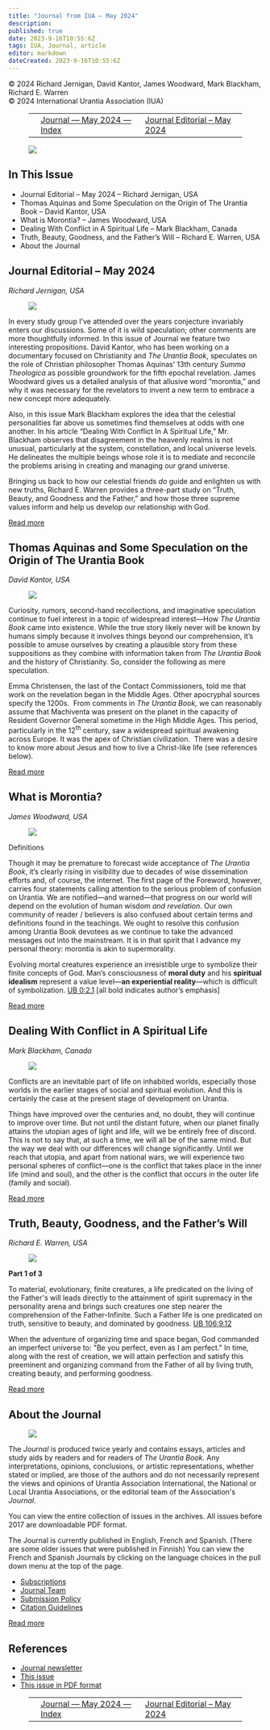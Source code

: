 ```yaml
---
title: "Journal from IUA — May 2024"
description: 
published: true
date: 2023-9-16T10:55:6Z
tags: IUA, Journal, article
editor: markdown
dateCreated: 2023-9-16T10:55:6Z
---
```


<p class="v-card v-sheet theme--light grey lighten-3 px-2">© 2024 Richard Jernigan, David Kantor, James Woodward, Mark Blackham, Richard E. Warren<br>© 2024 International Urantia Association (IUA)</p>
<figure class="table chapter-navigator">
  <table>
    <tbody>
      <tr>
        <td>
        </td>
        <td>
        <a href="/en/index/articles_iua_journal#journal-may-2024">
          <span class="mdi mdi-book-open-variant"></span><span class="pl-2">Journal — May 2024 — Index</span>
        </a>
        </td>
        <td>
        <a href="/en/article/Richard_Jernigan/journal_editorial_may_2024">
          <span class="pr-2">Journal Editorial – May 2024</span><span class="mdi mdi-arrow-right-drop-circle"></span>
        </a>
        </td>
      </tr>
    </tbody>
  </table>
</figure>



<figure id="Figure_1" class="image urantiapedia">
<img src="/image/article/IUA_Journal/2024_05_cover.jpg">
</figure>

## In This Issue

- Journal Editorial – May 2024 – Richard Jernigan, USA
- Thomas Aquinas and Some Speculation on the Origin of The Urantia Book – David Kantor, USA
- What is Morontia? – James Woodward, USA
- Dealing With Conflict in A Spiritual Life – Mark Blackham, Canada
- Truth, Beauty, Goodness, and the Father’s Will – Richard E. Warren, USA
- About the Journal

## Journal Editorial – May 2024

_Richard Jernigan, USA_

<figure id="Figure_2" class="image urantiapedia image-style-align-left" alt="Richard-Jernigan">
<img src="/image/article/IUA_Journal/Richard-Jernigan-Thumbnail-5_2024-150x150.jpg">
</figure>

In every study group I’ve attended over the years conjecture invariably enters our discussions. Some of it is wild speculation; other comments are more thoughtfully informed. In this issue of Journal we feature two interesting propositions. David Kantor, who has been working on a documentary focused on Christianity and _The Urantia Book_, speculates on the role of Christian philosopher Thomas Aquinas’ 13th century _Summa Theologica_ as possible groundwork for the fifth epochal revelation. James Woodward gives us a detailed analysis of that allusive word “morontia,” and why it was necessary for the revelators to invent a new term to embrace a new concept more adequately.

Also, in this issue Mark Blackham explores the idea that the celestial personalities far above us sometimes find themselves at odds with one another. In his article “Dealing With Conflict In A Spiritual Life,” Mr. Blackham observes that disagreement in the heavenly realms is not unusual, particularly at the system, constellation, and local universe levels. He delineates the multiple beings whose role it is to mediate and reconcile the problems arising in creating and managing our grand universe.

Bringing us back to how our celestial friends _do_ guide and enlighten us with new truths, Richard E. Warren provides a three-part study on “Truth, Beauty, and Goodness and the Father,” and how those three supreme values inform and help us develop our relationship with God.

[Read more](/en/article/Richard_Jernigan/journal_editorial_may_2024)
<br style="clear:both;"/>

## Thomas Aquinas and Some Speculation on the Origin of The Urantia Book

_David Kantor, USA_

<figure id="Figure_3" class="image urantiapedia image-style-align-left" alt="David-Kantor">
<img src="/image/article/IUA_Journal/David-Kantor-for-Journal-150x150.jpg">
</figure>

Curiosity, rumors, second-hand recollections, and imaginative speculation continue to fuel interest in a topic of widespread interest—How _The Urantia Book_ came into existence. While the true story likely never will be known by humans simply because it involves things beyond our comprehension, it’s possible to amuse ourselves by creating a plausible story from these suppositions as they combine with information taken from _The Urantia Book_ and the history of Christianity. So, consider the following as mere speculation.

Emma Christensen, the last of the Contact Commissioners, told me that work on the revelation began in the Middle Ages. Other apocryphal sources specify the 1200s.  From comments in _The Urantia Book,_ we can reasonably assume that Machiventa was present on the planet in the capacity of Resident Governor General sometime in the High Middle Ages. This period, particularly in the 12<sup>th</sup> century, saw a widespread spiritual awakening across Europe. It was the apex of Christian civilization.  There was a desire to know more about Jesus and how to live a Christ-like life (see references below).

[Read more](/en/article/David_Kantor/thomas_aquinas_and_some_speculation_on_the_origin_of_ub)
<br style="clear:both;"/>

## What is Morontia?

_James Woodward, USA_

<figure id="Figure_4" class="image urantiapedia image-style-align-left" alt="James-Woodward">
<img src="/image/article/IUA_Journal/James-Woodward-headshot-150x150.jpeg">
</figure>

Definitions

Though it may be premature to forecast wide acceptance of _The Urantia Book_, it’s clearly rising in visibility due to decades of wise dissemination efforts and, of course, the internet. The first page of the Foreword, however, carries four statements calling attention to the serious problem of confusion on Urantia. We are notified—and warned—that progress on our world will depend on the evolution of human wisdom _and_ _revelation_. Our own community of reader / believers is also confused about certain terms and definitions found in the teachings. We ought to resolve this confusion among Urantia Book devotees as we continue to take the advanced messages out into the mainstream. It is in that spirit that I advance my personal theory: morontia is akin to supermorality.

Evolving mortal creatures experience an irresistible urge to symbolize their finite concepts of God. Man’s consciousness of **moral duty** and his **spiritual idealism** represent a value level—**an experiential reality**—which is difficult of symbolization. <a id="a91_259"></a>[UB 0:2.1](/en/The_Urantia_Book/0#p2_1) \[all bold indicates author’s emphasis\]

[Read more](/en/article/James_Woodward/what_is_morontia)
<br style="clear:both;"/>

## Dealing With Conflict in A Spiritual Life

_Mark Blackham, Canada_

<figure id="Figure_5" class="image urantiapedia image-style-align-left" alt="Mark Blackham">
<img src="/image/article/IUA_Journal/Mark-B-2022-1-e1674520636764-150x150.jpg">
</figure>

Conflicts are an inevitable part of life on inhabited worlds, especially those worlds in the earlier stages of social and spiritual evolution. And this is certainly the case at the present stage of development on Urantia.

Things have improved over the centuries and, no doubt, they will continue to improve over time. But not until the distant future, when our planet finally attains the utopian ages of light and life, will we be entirely free of discord. This is not to say that, at such a time, we will all be of the same mind. But the way we deal with our differences will change significantly. Until we reach that utopia, and apart from national wars, we will experience two personal spheres of conflict—one is the conflict that takes place in the inner life (mind and soul), and the other is the conflict that occurs in the outer life (family and social).

[Read more](/en/article/Mark_Blackham/dealing_with_conflict_in_a_spiritual_life)
<br style="clear:both;"/>

## Truth, Beauty, Goodness, and the Father’s Will

_Richard E. Warren, USA_

<figure id="Figure_6" class="image urantiapedia image-style-align-left" alt="Rick-Warren">
<img src="/image/article/IUA_Journal/Rick-Warren-150x150.jpg">
</figure>

**Part 1 of 3**

To material, evolutionary, finite creatures, a life predicated on the living of the Father's will leads directly to the attainment of spirit supremacy in the personality arena and brings such creatures one step nearer the comprehension of the Father-Infinite. Such a Father life is one predicated on truth, sensitive to beauty, and dominated by goodness. <a id="a121_355"></a>[UB 106:9.12](/en/The_Urantia_Book/106#p9_12)

When the adventure of organizing time and space began, God commanded an imperfect universe to: "Be you perfect, even as I am perfect." In time, along with the rest of creation, we will attain perfection and satisfy this preeminent and organizing command from the Father of all by living truth, creating beauty, and performing goodness.

[Read more](/en/article/Richard_E_Warren/truth_beauty_goodness_and_the_fathers_will)
<br style="clear:both;"/>


## About the Journal

<figure id="Figure_7" class="image urantiapedia" alt="journal">
<img src="/image/article/IUA_Journal/UAI-Journal-Banner-May-2024-1200px-706x256.jpg.jpg">
</figure>

The _Journal_ is produced twice yearly and contains essays, articles and study aids by readers and for readers of _The Urantia Book._ Any interpretations, opinions, conclusions, or artistic representations, whether stated or implied, are those of the authors and do not necessarily represent the views and opinions of Urantia Association International, the National or Local Urantia Associations, or the editorial team of the Association's _Journal_.

You can view the entire collection of issues in the archives. All issues before 2017 are downloadable PDF format.

The Journal is currently published in English, French  and Spanish. (There are some older issues that were published in Finnish) You can view the French and Spanish Journals by clicking on the language choices in the pull down menu at the top of the page.


- [Subscriptions](https://urantia-association.org/newsletter/journal-may-2024/#subscribe)
- [Journal Team](https://urantia-association.org/newsletter/journal-may-2024/#team)
- [Submission Policy](https://urantia-association.org/newsletter/journal-may-2024/#submission)
- [Citation Guidelines](https://urantia-association.org/newsletter/journal-may-2024/#citation)


[Read more](https://urantia_association.org/about_the_journal_2)

## References

- [Journal newsletter](https://urantia-association.org/newsletter/ncategory/journal/)
- [This issue](https://urantia-association.org/newsletter/journal-may-2024/)
- [This issue in PDF format](https://urantia-association.org/wp-content/uploads/2024/05/Journal-May-2024-Print-Version-1.pdf)

<figure class="table chapter-navigator">
  <table>
    <tbody>
      <tr>
        <td>
        </td>
        <td>
        <a href="/en/index/articles_iua_journal#journal-may-2024">
          <span class="mdi mdi-book-open-variant"></span><span class="pl-2">Journal — May 2024 — Index</span>
        </a>
        </td>
        <td>
        <a href="/en/article/Richard_Jernigan/journal_editorial_may_2024">
          <span class="pr-2">Journal Editorial – May 2024</span><span class="mdi mdi-arrow-right-drop-circle"></span>
        </a>
        </td>
      </tr>
    </tbody>
  </table>
</figure>
